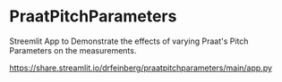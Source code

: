 # PraatPitchParameters
Streemlit App to Demonstrate the effects of varying Praat's Pitch Parameters on the measurements.

https://share.streamlit.io/drfeinberg/praatpitchparameters/main/app.py
